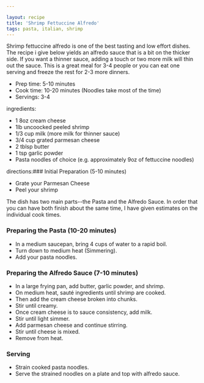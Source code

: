 ```yaml
---

layout: recipe
title: 'Shrimp Fettuccine Alfredo'
tags: pasta, italian, shrimp
---
```


Shrimp fettuccine alfredo is one of the best tasting and low effort dishes.
The recipe i give below yields an alfredo sauce that is a bit on the thicker side.
If you want a thinner sauce, adding a touch or two more milk will thin out the sauce.
This is a great meal for 3-4 people or you can eat one serving and freeze the rest for 2-3 more dinners.

- Prep time: 5-10 minutes
- Cook time: 10-20 minutes (Noodles take most of the time)
- Servings: 3-4

ingredients:
- 1 8oz cream cheese
- 1lb uncoocked peeled shrimp
- 1/3 cup milk (more milk for thinner sauce)
- 3/4 cup grated parmesan cheese
- 2 tblsp butter
- 1 tsp garlic powder
- Pasta noodles of choice (e.g. approximately 9oz of fettuccine noodles)

directions:### Initial Preparation (5-10 minutes)

- Grate your Parmesan Cheese
- Peel your shrimp

The dish has two main parts--the Pasta and the Alfredo Sauce.
In order that you can have both finish about the same time, I have given estimates on the individual cook times.

### Preparing the Pasta (10-20 minutes)

- In a medium saucepan, bring 4 cups of water to a rapid boil.
- Turn down to medium heat (Simmering).
- Add your pasta noodles.

### Preparing the Alfredo Sauce (7-10 minutes)

- In a large frying pan, add butter, garlic powder, and shrimp.
- On medium heat, sauté ingredients until shrimp are cooked.
- Then add the cream cheese broken into chunks.
- Stir until creamy.
- Once cream cheese is to sauce consistency, add milk.
- Stir until light simmer.
- Add parmesan cheese and continue stirring.
- Stir until cheese is mixed.
- Remove from heat.

### Serving

- Strain cooked pasta noodles.
- Serve the strained noodles on a plate and top with alfredo sauce.

